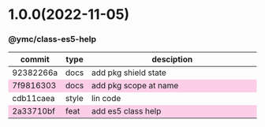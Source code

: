 <a name="1.0.0"></a>
# 1.0.0(2022-11-05)
### @ymc/class-es5-help
<table><thead><tr><th>commit</th><th>type</th><th style="width:80%">desciption</th></tr></thead><tbody><tr><td><a title="docs(core): add pkg shield state&#10;&#10;use cjs,esm,umd format&#10;use min version per format&#10;use esm without min as index.js&#10;&#10;generated by ymc@robot" hrel="https://github.com/ymc-github/js-idea/commit/a92382266ab15832e7cdfc7a065ecdec32ffc0d2"> 92382266a </a></td>
<td>docs</td>
<td>add pkg shield state</td></tr>
<tr style="background-color:#fdcee8;" ><td><a title="docs(core): add pkg scope at name&#10;&#10;export setClassConstructor and alias&#10;export setClassMethod and alias&#10;export mixClass and alias&#10;export setClassMethodAlias&#10;&#10;generated by ymc@robot" hrel="https://github.com/ymc-github/js-idea/commit/17f9816303affed7df6cf9d56cf31f4ee2c7cbd5"> 7f9816303 </a></td>
<td>docs</td>
<td>add pkg scope at name</td></tr>
<tr><td><a title="style(core): lin code&#10;&#10;use cjs,esm,umd format&#10;use min version per format&#10;use esm without min as index.js&#10;&#10;generated by ymc@robot" hrel="https://github.com/ymc-github/js-idea/commit/0cdb11caea038c91e9304e4723b15f79f0eef67f"> cdb11caea </a></td>
<td>style</td>
<td>lin code</td></tr>
<tr style="background-color:#fdcee8;" ><td><a title="feat(core): add es5 class help&#10;&#10;use cjs,esm,umd format&#10;use min version per format&#10;use esm without min as index.js&#10;&#10;generated by ymc@robot" hrel="https://github.com/ymc-github/js-idea/commit/a2a33710bf82474a9e5db415dfe089f033f98c03"> 2a33710bf </a></td>
<td>feat</td>
<td>add es5 class help</td></tr></tbody></table>
